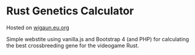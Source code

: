 # Rust Genetics Calculator

Hosted on [wigaun.eu.org](https://wigaun.eu.org/genetics)

Simple webstite using vanilla.js and Bootstrap 4 (and PHP) for calculating the best
crossbreeding gene for the videogame Rust.